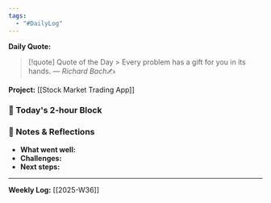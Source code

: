 ```yaml
---
tags:
  - "#DailyLog"
---
```


**Daily Quote:** 

>[!quote] Quote of the Day
	> Every problem has a gift for you in its hands.
> &mdash; <cite>Richard Bach</cite>✍️



**Project:** [[Stock Market Trading App]]

### 🎯 Today's 2-hour Block


### 📝 Notes & Reflections
- **What went well:**
- **Challenges:**
- **Next steps:**

---

**Weekly Log:** [[2025-W36]]